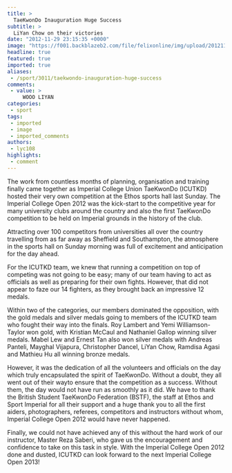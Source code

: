 ```yaml
---
title: >
  TaeKwonDo Inauguration Huge Success
subtitle: >
  LiYan Chow on their victories
date: "2012-11-29 23:15:35 +0000"
image: "https://f001.backblazeb2.com/file/felixonline/img/upload/201211292316-tna08-lalala.jpg"
headline: true
featured: true
imported: true
aliases:
 - /sport/3011/taekwondo-inauguration-huge-success
comments:
 - value: >
     WOOO LIYAN
categories:
 - sport
tags:
 - imported
 - image
 - imported_comments
authors:
 - lyc108
highlights:
 - comment
---
```


The work from countless months of planning, organisation and training finally came together as Imperial College Union TaeKwonDo (ICUTKD) hosted their very own competition at the Ethos sports hall last Sunday. The Imperial College Open 2012 was the kick-start to the competitive year for many university clubs around the country and also the first TaeKwonDo competition to be held on Imperial grounds in the history of the club.

Attracting over 100 competitors from universities all over the country travelling from as far away as Sheffield and Southampton, the atmosphere in the sports hall on Sunday morning was full of excitement and anticipation for the day ahead.

For the ICUTKD team, we knew that running a competition on top of competing was not going to be easy; many of our team having to act as officials as well as preparing for their own fights. However, that did not appear to faze our 14 fighters, as they brought back an impressive 12 medals.

Within two of the categories, our members dominated the opposition, with the gold medals and silver medals going to members of the ICUTKD team who fought their way into the finals. Roy Lambert and Yemi Williamson-Taylor won gold, with Kristian McCaul and Nathaniel Gallop winning silver medals. Mabel Lew and Ernest Tan also won silver medals with Andreas Panteli, Mayghal Vijapura, Christopher Dancel, LiYan Chow, Ramdisa Agasi and Mathieu Hu all winning bronze medals.

However, it was the dedication of all the volunteers and officials on the day which truly encapsulated the spirit of TaeKwonDo. Without a doubt, they all went out of their wayto ensure that the competition as a success. Without them, the day would not have run as smoothly as it did. We have to thank the British Student TaeKwonDo Federation (BSTF), the staff at Ethos and Sport Imperial for all their support and a huge thank you to all the first aiders, photographers, referees, competitors and instructors without whom, Imperial College Open 2012 would have never happened.

Finally, we could not have achieved any of this without the hard work of our instructor, Master Reza Saberi, who gave us the encouragement and confidence to take on this task in style.
 With the Imperial College Open 2012 done and dusted, ICUTKD can look forward to the next Imperial College Open 2013!
